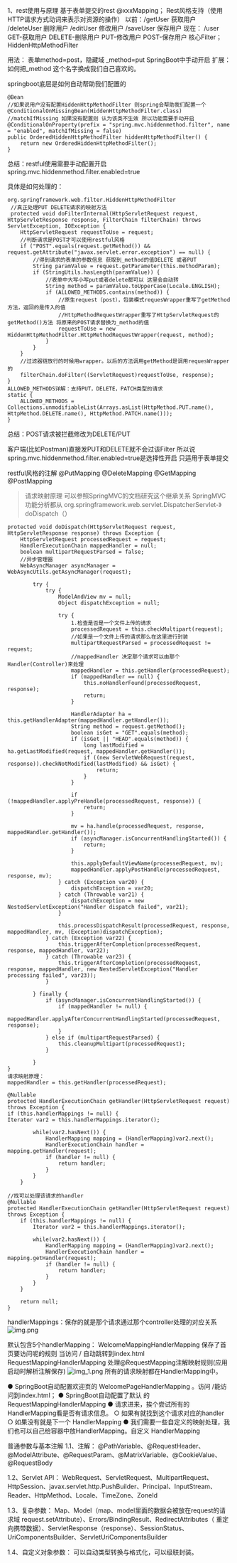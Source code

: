 1、rest使用与原理  基于表单提交的rest
@xxxMapping；
Rest风格支持（使用HTTP请求方式动词来表示对资源的操作）
以前：/getUser   获取用户     /deleteUser 删除用户    /editUser  修改用户       /saveUser 保存用户
现在： /user    GET-获取用户   DELETE-删除用户   PUT-修改用户   POST-保存用户
核心Filter；HiddenHttpMethodFilter

用法： 表单method=post，隐藏域 _method=put
SpringBoot中手动开启
扩展：如何把_method 这个名字换成我们自己喜欢的。

springboot底层是如何自动帮助我们配置的

    @Bean
    //如果说用户没有配置HiddenHttpMethodFilter 则spring会帮助我们配置一个
	@ConditionalOnMissingBean(HiddenHttpMethodFilter.class)
    //matchIfMissing 如果没有配置则 认为该类不生效 所以功能需要手动开启
	@ConditionalOnProperty(prefix = "spring.mvc.hiddenmethod.filter", name = "enabled", matchIfMissing = false)
	public OrderedHiddenHttpMethodFilter hiddenHttpMethodFilter() {
		return new OrderedHiddenHttpMethodFilter();
	}

总结：restful使用需要手动配置开启
spring.mvc.hiddenmethod.filter.enabled=true


具体是如何处理的：
      
    org.springframework.web.filter.HiddenHttpMethodFilter
     //真正处理PUT DELETE请求的映射方法
     protected void doFilterInternal(HttpServletRequest request, HttpServletResponse response, FilterChain filterChain) throws ServletException, IOException {
        HttpServletRequest requestToUse = request;
        //判断请求是POST才可以使用restful风格 
        if ("POST".equals(request.getMethod()) && request.getAttribute("javax.servlet.error.exception") == null) {
            //得到请求的表单的参数信息 获取到_method的值DELETE 或者PUT
            String paramValue = request.getParameter(this.methodParam);
            if (StringUtils.hasLength(paramValue)) {
                //表单中大写小写put或者delete都可以 这里会自动转
                String method = paramValue.toUpperCase(Locale.ENGLISH);
                if (ALLOWED_METHODS.contains(method)) {
                    //原生request（post），包装模式requesWrapper重写了getMethod方法，返回的是传入的值  
                    //HttpMethodRequestWrapper重写了HttpServletRequest的getMethod()方法 将原来的POST请求替换为_method的值
                    requestToUse = new HiddenHttpMethodFilter.HttpMethodRequestWrapper(request, method);
                }
            }
        }
        //过滤器链放行的时候用wrapper。以后的方法调用getMethod是调用requesWrapper的
        filterChain.doFilter((ServletRequest)requestToUse, response);
    }
    ALLOWED_METHODS详解：支持PUT，DELETE，PATCH类型的请求
    static {
        ALLOWED_METHODS = Collections.unmodifiableList(Arrays.asList(HttpMethod.PUT.name(), HttpMethod.DELETE.name(), HttpMethod.PATCH.name()));
    }
总结：POST请求被拦截修改为DELETE/PUT

客户端(比如Postman)直接发PUT和DELETE就不会过该Filter
所以说 spring.mvc.hiddenmethod.filter.enabled=true是选择性开启 只适用于表单提交

restful风格的注解 @PutMapping @DeleteMapping @GetMapping @PostMapping

>请求映射原理 可以参照SpringMVC的文档研究这个继承关系
SpringMVC功能分析都从 org.springframework.web.servlet.DispatcherServlet-》doDispatch（）

    protected void doDispatch(HttpServletRequest request, HttpServletResponse response) throws Exception {
        HttpServletRequest processedRequest = request;
        HandlerExecutionChain mappedHandler = null;
        boolean multipartRequestParsed = false;
        //异步管理器
        WebAsyncManager asyncManager = WebAsyncUtils.getAsyncManager(request);
    
            try {
                try {
                    ModelAndView mv = null;
                    Object dispatchException = null;
    
                    try {
                        1.检查是否是一个文件上传的请求
                        processedRequest = this.checkMultipart(request);
                        //如果是一个文件上传的请求那么在这里进行封装
                        multipartRequestParsed = processedRequest != request;
                        //mappedHandler 决定那个请求可以由那个Handler(Controller)来处理
                        mappedHandler = this.getHandler(processedRequest);
                        if (mappedHandler == null) {
                            this.noHandlerFound(processedRequest, response);
                            return;
                        }
    
                        HandlerAdapter ha = this.getHandlerAdapter(mappedHandler.getHandler());
                        String method = request.getMethod();
                        boolean isGet = "GET".equals(method);
                        if (isGet || "HEAD".equals(method)) {
                            long lastModified = ha.getLastModified(request, mappedHandler.getHandler());
                            if ((new ServletWebRequest(request, response)).checkNotModified(lastModified) && isGet) {
                                return;
                            }
                        }
    
                        if (!mappedHandler.applyPreHandle(processedRequest, response)) {
                            return;
                        }
    
                        mv = ha.handle(processedRequest, response, mappedHandler.getHandler());
                        if (asyncManager.isConcurrentHandlingStarted()) {
                            return;
                        }
    
                        this.applyDefaultViewName(processedRequest, mv);
                        mappedHandler.applyPostHandle(processedRequest, response, mv);
                    } catch (Exception var20) {
                        dispatchException = var20;
                    } catch (Throwable var21) {
                        dispatchException = new NestedServletException("Handler dispatch failed", var21);
                    }
    
                    this.processDispatchResult(processedRequest, response, mappedHandler, mv, (Exception)dispatchException);
                } catch (Exception var22) {
                    this.triggerAfterCompletion(processedRequest, response, mappedHandler, var22);
                } catch (Throwable var23) {
                    this.triggerAfterCompletion(processedRequest, response, mappedHandler, new NestedServletException("Handler processing failed", var23));
                }
    
            } finally {
                if (asyncManager.isConcurrentHandlingStarted()) {
                    if (mappedHandler != null) {
                        mappedHandler.applyAfterConcurrentHandlingStarted(processedRequest, response);
                    }
                } else if (multipartRequestParsed) {
                    this.cleanupMultipart(processedRequest);
                }
    
            }
    }
    请求映射原理：
    mappedHandler = this.getHandler(processedRequest);

    @Nullable
    protected HandlerExecutionChain getHandler(HttpServletRequest request) throws Exception {
    if (this.handlerMappings != null) {
    Iterator var2 = this.handlerMappings.iterator();

            while(var2.hasNext()) {
                HandlerMapping mapping = (HandlerMapping)var2.next();
                HandlerExecutionChain handler = mapping.getHandler(request);
                if (handler != null) {
                    return handler;
                }
            }
        }

    //找可以处理该请求的handler
    @Nullable
    protected HandlerExecutionChain getHandler(HttpServletRequest request) throws Exception {
        if (this.handlerMappings != null) {
            Iterator var2 = this.handlerMappings.iterator();

            while(var2.hasNext()) {
                HandlerMapping mapping = (HandlerMapping)var2.next();
                HandlerExecutionChain handler = mapping.getHandler(request);
                if (handler != null) {
                    return handler;
                }
            }
        }

        return null;
    }


handlerMappings：保存的就是那个请求通过那个controller处理的对应关系
![img.png](img.png)

默认包含5个handlerMapping：
WelcomeMappingHandlerMapping 保存了首页要访问呢的规则 当访问 / 自动跳转到index.html
RequestMappingHandlerMapping 处理@RequestMapping注解映射规则(应用启动时解析注解保存)
![img_1.png](img_1.png)
所有的请求映射都在HandlerMapping中。

● SpringBoot自动配置欢迎页的 WelcomePageHandlerMapping 。访问 /能访问到index.html；
● SpringBoot自动配置了默认 的 RequestMappingHandlerMapping
● 请求进来，挨个尝试所有的HandlerMapping看是否有请求信息。
    ○ 如果有就找到这个请求对应的handler
    ○ 如果没有就是下一个 HandlerMapping
● 我们需要一些自定义的映射处理，我们也可以自己给容器中放HandlerMapping。自定义 HandlerMapping

普通参数与基本注解
1.1、注解：
@PathVariable、@RequestHeader、@ModelAttribute、@RequestParam、@MatrixVariable、@CookieValue、@RequestBody

1.2、Servlet API：
WebRequest、ServletRequest、MultipartRequest、 HttpSession、javax.servlet.http.PushBuilder、Principal、InputStream、Reader、HttpMethod、Locale、TimeZone、ZoneId

1.3、复杂参数：
Map、Model（map、model里面的数据会被放在request的请求域  request.setAttribute）、Errors/BindingResult、RedirectAttributes（ 重定向携带数据）、ServletResponse（response）、SessionStatus、UriComponentsBuilder、ServletUriComponentsBuilder

1.4、自定义对象参数：
可以自动类型转换与格式化，可以级联封装。